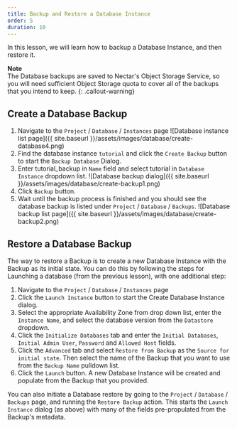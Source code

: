 ```yaml
---
title: Backup and Restore a Database Instance
order: 5
duration: 10
---
```


In this lesson, we will learn how to backup a Database Instance, and then restore it.

**Note**  
The Database backups are saved to Nectar's Object Storage Service, so you will need sufficient Object Storage quota to cover all of the backups that you intend to keep.
{: .callout-warning}

## Create a Database Backup

1. Navigate to the `Project` / `Database` / `Instances` page
![Database instance list page]({{ site.baseurl }}/assets/images/database/create-database4.png)
1. Find the database instance `tutorial` and click the `Create Backup` button to start the `Backup Database` Dialog.
1. Enter tutorial_backup in `Name` field and select tutorial in `Database Instance` dropdown list.
![Database backup dialog]({{ site.baseurl }}/assets/images/database/create-backup1.png)
1. Click `Backup` button.
1. Wait until the backup process is finished and you should see the database backup is listed under `Project` / `Database` / `Backups`.
![Database backup list page]({{ site.baseurl }}/assets/images/database/create-backup2.png)

## Restore a Database Backup

The way to restore a Backup is to create a new Database Instance with the Backup as its initial state.  You can do this by following the steps for Launching a database (from the previous lesson), with one additional step:

1. Navigate to the `Project` / `Database` / `Instances` page
1. Click the `Launch Instance` button to start the Create Database Instance dialog.
1. Select the appropriate Availability Zone from drop down list, enter the `Instance Name`, and select the database version from the `Datastore` dropdown.
1. Click the `Initialize Databases` tab and enter the `Initial Databases`, `Initial Admin User`, `Password` and `Allowed Host` fields.
1. Click the `Advanced` tab and select `Restore from Backup` as the `Source for initial state`.  Then select the name of the Backup that you want to use from the `Backup Name` pulldown list.
1. Click the `Launch` button.  A new Database Instance will be created and populate from the Backup that you provided.

You can also initiate a Database restore by going to the `Project` / `Database` / `Backups` page, and running the `Restore Backup` action.  This starts the `Launch Instance` dialog (as above) with many of the fields pre-propulated from the Backup's metadata.
